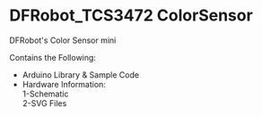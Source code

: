 # DFRobot_TCS3472 ColorSensor
DFRobot's Color Sensor mini <br>

Contains the Following:

* Arduino Library & Sample Code
* Hardware Information: <br>
1-Schematic <br>
2-SVG Files <br>